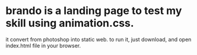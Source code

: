 # brando is a landing page to test my skill using animation.css.
it convert from photoshop into static web.
to run it, just download, and open index.html file in your browser.
